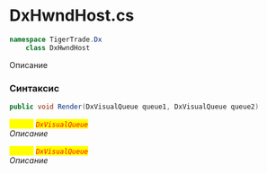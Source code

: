 
# DxHwndHost.cs
```csharp
namespace TigerTrade.Dx  
    class DxHwndHost
```

Описание

### Синтаксис
```csharp
public void Render(DxVisualQueue queue1, DxVisualQueue queue2)
```

<mark style="color:yellow;">`queue1`</mark> <mark style="color:red;">*`DxVisualQueue`*</mark>  
 *Описание*  
  
<mark style="color:yellow;">`queue2`</mark> <mark style="color:red;">*`DxVisualQueue`*</mark>  
 *Описание*  
  

                    
                    